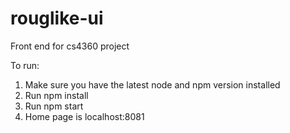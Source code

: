 # rouglike-ui
Front end for cs4360 project

To run: 
  1) Make sure you have the latest node and npm version installed
  2) Run npm install
  3) Run npm start
  4) Home page is localhost:8081
